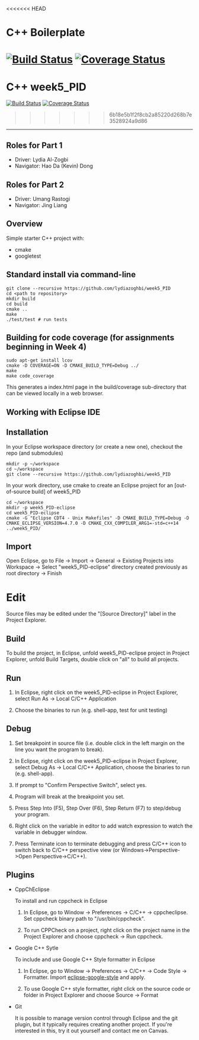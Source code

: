 <<<<<<< HEAD
# C++ Boilerplate
[![Build Status](https://travis-ci.org/lydiazoghbi/Week5_PID.svg?branch=master)](https://travis-ci.org/lydiazoghbi/Week5_PID)
[![Coverage Status](https://coveralls.io/repos/github/dpiet/cpp-boilerplate/badge.svg?branch=master)](https://coveralls.io/github/lydiazoghbi/Week5_PID?branch=master)
=======
# C++ week5_PID
[![Build Status](https://travis-ci.org/lydiazoghbi/week5_PID.svg?branch=master)](https://travis-ci.org/lydiazoghbi/week5_PID)
[![Coverage Status](https://coveralls.io/repos/github/lydiazoghbi/week5_PID/badge.svg?branch=master)](https://coveralls.io/github/lydiazoghbi/week5_PID?branch=master)
>>>>>>> 6b18e5b1f2f8cb2a85220d268b7e3528924a9d86
---
## Roles for Part 1
- Driver: Lydia Al-Zogbi
- Navigator: Hao Da (Kevin) Dong

## Roles for Part 2
- Driver: Umang Rastogi
- Navigator: Jing Liang

## Overview

Simple starter C++ project with:

- cmake
- googletest

## Standard install via command-line
```shell script
git clone --recursive https://github.com/lydiazoghbi/week5_PID
cd <path to repository>
mkdir build
cd build
cmake ..
make
./test/test # run tests
```

## Building for code coverage (for assignments beginning in Week 4)
```shell script
sudo apt-get install lcov
cmake -D COVERAGE=ON -D CMAKE_BUILD_TYPE=Debug ../
make
make code_coverage
```
This generates a index.html page in the build/coverage sub-directory that can be viewed locally in a web browser.

## Working with Eclipse IDE ##

## Installation

In your Eclipse workspace directory (or create a new one), checkout the repo (and submodules)
```shell script
mkdir -p ~/workspace
cd ~/workspace
git clone --recursive https://github.com/lydiazoghbi/week5_PID
```

In your work directory, use cmake to create an Eclipse project for an [out-of-source build] of week5_PID
```shell script
cd ~/workspace
mkdir -p week5_PID-eclipse
cd week5_PID-eclipse
cmake -G "Eclipse CDT4 - Unix Makefiles" -D CMAKE_BUILD_TYPE=Debug -D CMAKE_ECLIPSE_VERSION=4.7.0 -D CMAKE_CXX_COMPILER_ARG1=-std=c++14 ../week5_PID/
```

## Import

Open Eclipse, go to File -> Import -> General -> Existing Projects into Workspace -> 
Select "week5_PID-eclipse" directory created previously as root directory -> Finish

# Edit

Source files may be edited under the "[Source Directory]" label in the Project Explorer.


## Build

To build the project, in Eclipse, unfold week5_PID-eclipse project in Project Explorer,
unfold Build Targets, double click on "all" to build all projects.

## Run

1. In Eclipse, right click on the week5_PID-eclipse in Project Explorer,
select Run As -> Local C/C++ Application

2. Choose the binaries to run (e.g. shell-app, test for unit testing)


## Debug


1. Set breakpoint in source file (i.e. double click in the left margin on the line you want 
the program to break).

2. In Eclipse, right click on the week5_PID-eclipse in Project Explorer, select Debug As -> 
Local C/C++ Application, choose the binaries to run (e.g. shell-app).

3. If prompt to "Confirm Perspective Switch", select yes.

4. Program will break at the breakpoint you set.

5. Press Step Into (F5), Step Over (F6), Step Return (F7) to step/debug your program.

6. Right click on the variable in editor to add watch expression to watch the variable in 
debugger window.

7. Press Terminate icon to terminate debugging and press C/C++ icon to switch back to C/C++ 
perspective view (or Windows->Perspective->Open Perspective->C/C++).


## Plugins

- CppChEclipse

    To install and run cppcheck in Eclipse

    1. In Eclipse, go to Window -> Preferences -> C/C++ -> cppcheclipse.
    Set cppcheck binary path to "/usr/bin/cppcheck".

    2. To run CPPCheck on a project, right click on the project name in the Project Explorer 
    and choose cppcheck -> Run cppcheck.


- Google C++ Sytle

    To include and use Google C++ Style formatter in Eclipse

    1. In Eclipse, go to Window -> Preferences -> C/C++ -> Code Style -> Formatter. 
    Import [eclipse-google-style][reference-id-for-eclipse-google-style] and apply.

    2. To use Google C++ style formatter, right click on the source code or folder in 
    Project Explorer and choose Source -> Format

[reference-id-for-eclipse-google-style]: https://raw.githubusercontent.com/google/styleguide/gh-pages/eclipse-google-style.xml

- Git

    It is possible to manage version control through Eclipse and the git plugin, but it typically requires creating another project. If you're interested in this, try it out yourself and contact me on Canvas.
